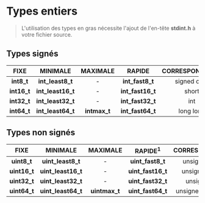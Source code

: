 # Types entiers

> L'utilisation des types en gras nécessite l'ajout de l'en-tête **stdint.h** à votre fichier source.

## Types signés

|FIXE|MINIMALE|MAXIMALE|RAPIDE|CORRESPONDANCE|
|:--:|:--:|:--:|:--:|:--:|
|**int8_t**|**int_least8_t**|-|**int_fast8_t**|signed char|
|**int16_t**|**int_least16_t**|-|**int_fast16_t**|short|
|**int32_t**|**int_least32_t**|-|**int_fast32_t**|int|
|**int64_t**|**int_least64_t**|**intmax_t**|**int_fast64_t**|long long|

## Types non signés

|FIXE|MINIMALE|MAXIMALE|RAPIDE<sup>1</sup>|CORRESPONDANCE|
|:--:|:--:|:--:|:--:|:--:|
|**uint8_t**|**uint_least8_t**|-|**uint_fast8_t**|unsigned char|
|**uint16_t**|**uint_least16_t**|-|**uint_fast16_t**|unsigned short|
|**uint32_t**|**uint_least32_t**|-|**uint_fast32_t**|unsigned int|
|**uint64_t**|**uint_least64_t**|**uintmax_t**|**uint_fast64_t**|unsigned long long|

